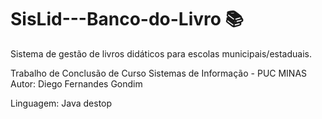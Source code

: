 # SisLid---Banco-do-Livro  :books:

Sistema de gestão de livros didáticos para escolas municipais/estaduais. 

Trabalho de Conclusão de Curso
Sistemas de Informação - PUC MINAS
Autor: Diego Fernandes Gondim

Linguagem: Java destop


